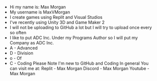 - Hi my name is: Max Morgan
- My username is MaxVMorgan
- I create games using Replit and Visual Studios
- I've recently using Unity 3D and Game Maker 2
- I will not be uploading to GitHub a lot but I will try to upload once every so often
- I like to put ADC Inc. Under my Programs Author so I will put my Company as ADC Inc.
- A - Advanced
- D - Division
- o - Of
- C - Coding
Please Note I'm new to GitHub and Coding In general
You can visit me at:
Replit - Max Morgan
Discord - Max Morgan
Youtube - Max Morgan
